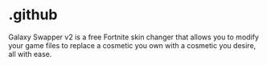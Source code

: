 # .github
Galaxy Swapper v2 is a free Fortnite skin changer that allows you to modify your game files to replace a cosmetic you own with a cosmetic you desire, all with ease.
